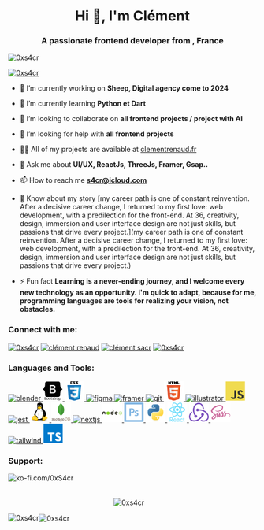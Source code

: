 <h1 align="center">Hi 👋, I'm Clément</h1>
<h3 align="center">A passionate frontend developer from <Haute-Saône>, France</h3>

<p align="left"> <img src="https://komarev.com/ghpvc/?username=0xs4cr&label=Profile%20views&color=0e75b6&style=flat" alt="0xs4cr" /> </p>

<p align="left"> <a href="https://github.com/ryo-ma/github-profile-trophy"><img src="https://github-profile-trophy.vercel.app/?username=0xs4cr" alt="0xs4cr" /></a> </p>

- 🔭 I’m currently working on **Sheep, Digital agency come to 2024**

- 🌱 I’m currently learning **Python et Dart**

- 👯 I’m looking to collaborate on **all frontend projects / project with AI**

- 🤝 I’m looking for help with **all frontend projects**

- 👨‍💻 All of my projects are available at [clementrenaud.fr](clementrenaud.fr)

- 💬 Ask me about **UI/UX, ReactJs, ThreeJs, Framer, Gsap..**

- 📫 How to reach me **s4cr@icloud.com**

- 📄 Know about my story [my career path is one of constant reinvention. After a decisive career change, I returned to my first love: web development, with a predilection for the front-end. At 36, creativity, design, immersion and user interface design are not just skills, but passions that drive every project.](my career path is one of constant reinvention. After a decisive career change, I returned to my first love: web development, with a predilection for the front-end. At 36, creativity, design, immersion and user interface design are not just skills, but passions that drive every project.)

- ⚡ Fun fact **Learning is a never-ending journey, and I welcome every new technology as an opportunity. I'm quick to adapt, because for me, programming languages are tools for realizing your vision, not obstacles.**

<h3 align="left">Connect with me:</h3>
<p align="left">
<a href="https://codepen.io/0xs4cr" target="blank"><img align="center" src="https://raw.githubusercontent.com/rahuldkjain/github-profile-readme-generator/master/src/images/icons/Social/codepen.svg" alt="0xs4cr" height="30" width="40" /></a>
<a href="https://linkedin.com/in/clément renaud" target="blank"><img align="center" src="https://raw.githubusercontent.com/rahuldkjain/github-profile-readme-generator/master/src/images/icons/Social/linked-in-alt.svg" alt="clément renaud" height="30" width="40" /></a>
<a href="https://fb.com/clément sacr" target="blank"><img align="center" src="https://raw.githubusercontent.com/rahuldkjain/github-profile-readme-generator/master/src/images/icons/Social/facebook.svg" alt="clément sacr" height="30" width="40" /></a>
<a href="https://instagram.com/0xs4cr" target="blank"><img align="center" src="https://raw.githubusercontent.com/rahuldkjain/github-profile-readme-generator/master/src/images/icons/Social/instagram.svg" alt="0xs4cr" height="30" width="40" /></a>
</p>

<h3 align="left">Languages and Tools:</h3>
<p align="left"> <a href="https://www.blender.org/" target="_blank" rel="noreferrer"> <img src="https://download.blender.org/branding/community/blender_community_badge_white.svg" alt="blender" width="40" height="40"/> </a> <a href="https://getbootstrap.com" target="_blank" rel="noreferrer"> <img src="https://raw.githubusercontent.com/devicons/devicon/master/icons/bootstrap/bootstrap-plain-wordmark.svg" alt="bootstrap" width="40" height="40"/> </a> <a href="https://www.w3schools.com/css/" target="_blank" rel="noreferrer"> <img src="https://raw.githubusercontent.com/devicons/devicon/master/icons/css3/css3-original-wordmark.svg" alt="css3" width="40" height="40"/> </a> <a href="https://www.figma.com/" target="_blank" rel="noreferrer"> <img src="https://www.vectorlogo.zone/logos/figma/figma-icon.svg" alt="figma" width="40" height="40"/> </a> <a href="https://www.framer.com/" target="_blank" rel="noreferrer"> <img src="https://www.vectorlogo.zone/logos/framer/framer-icon.svg" alt="framer" width="40" height="40"/> </a> <a href="https://git-scm.com/" target="_blank" rel="noreferrer"> <img src="https://www.vectorlogo.zone/logos/git-scm/git-scm-icon.svg" alt="git" width="40" height="40"/> </a> <a href="https://www.w3.org/html/" target="_blank" rel="noreferrer"> <img src="https://raw.githubusercontent.com/devicons/devicon/master/icons/html5/html5-original-wordmark.svg" alt="html5" width="40" height="40"/> </a> <a href="https://www.adobe.com/in/products/illustrator.html" target="_blank" rel="noreferrer"> <img src="https://www.vectorlogo.zone/logos/adobe_illustrator/adobe_illustrator-icon.svg" alt="illustrator" width="40" height="40"/> </a> <a href="https://developer.mozilla.org/en-US/docs/Web/JavaScript" target="_blank" rel="noreferrer"> <img src="https://raw.githubusercontent.com/devicons/devicon/master/icons/javascript/javascript-original.svg" alt="javascript" width="40" height="40"/> </a> <a href="https://jestjs.io" target="_blank" rel="noreferrer"> <img src="https://www.vectorlogo.zone/logos/jestjsio/jestjsio-icon.svg" alt="jest" width="40" height="40"/> </a> <a href="https://www.linux.org/" target="_blank" rel="noreferrer"> <img src="https://raw.githubusercontent.com/devicons/devicon/master/icons/linux/linux-original.svg" alt="linux" width="40" height="40"/> </a> <a href="https://www.mongodb.com/" target="_blank" rel="noreferrer"> <img src="https://raw.githubusercontent.com/devicons/devicon/master/icons/mongodb/mongodb-original-wordmark.svg" alt="mongodb" width="40" height="40"/> </a> <a href="https://nextjs.org/" target="_blank" rel="noreferrer"> <img src="https://cdn.worldvectorlogo.com/logos/nextjs-2.svg" alt="nextjs" width="40" height="40"/> </a> <a href="https://nodejs.org" target="_blank" rel="noreferrer"> <img src="https://raw.githubusercontent.com/devicons/devicon/master/icons/nodejs/nodejs-original-wordmark.svg" alt="nodejs" width="40" height="40"/> </a> <a href="https://www.photoshop.com/en" target="_blank" rel="noreferrer"> <img src="https://raw.githubusercontent.com/devicons/devicon/master/icons/photoshop/photoshop-line.svg" alt="photoshop" width="40" height="40"/> </a> <a href="https://www.python.org" target="_blank" rel="noreferrer"> <img src="https://raw.githubusercontent.com/devicons/devicon/master/icons/python/python-original.svg" alt="python" width="40" height="40"/> </a> <a href="https://reactjs.org/" target="_blank" rel="noreferrer"> <img src="https://raw.githubusercontent.com/devicons/devicon/master/icons/react/react-original-wordmark.svg" alt="react" width="40" height="40"/> </a> <a href="https://redux.js.org" target="_blank" rel="noreferrer"> <img src="https://raw.githubusercontent.com/devicons/devicon/master/icons/redux/redux-original.svg" alt="redux" width="40" height="40"/> </a> <a href="https://sass-lang.com" target="_blank" rel="noreferrer"> <img src="https://raw.githubusercontent.com/devicons/devicon/master/icons/sass/sass-original.svg" alt="sass" width="40" height="40"/> </a> <a href="https://tailwindcss.com/" target="_blank" rel="noreferrer"> <img src="https://www.vectorlogo.zone/logos/tailwindcss/tailwindcss-icon.svg" alt="tailwind" width="40" height="40"/> </a> <a href="https://www.typescriptlang.org/" target="_blank" rel="noreferrer"> <img src="https://raw.githubusercontent.com/devicons/devicon/master/icons/typescript/typescript-original.svg" alt="typescript" width="40" height="40"/> </a> </p>

<h3 align="left">Support:</h3>
<p><a href="https://ko-fi.com/ko-fi.com/0xS4cr"> <img align="left" src="https://cdn.ko-fi.com/cdn/kofi3.png?v=3" height="50" width="210" alt="ko-fi.com/0xS4cr" /></a></p><br><br>



<p>&nbsp;<img align="center" src="https://github-readme-stats.vercel.app/api?username=0xs4cr&show_icons=true&locale=en" alt="0xs4cr" /></p>

<p><img align="left" src="https://github-readme-stats.vercel.app/api/top-langs?username=0xs4cr&show_icons=true&locale=en&layout=compact" alt="0xs4cr" /></p>

<p><img align="center" src="https://github-readme-streak-stats.herokuapp.com/?user=0xs4cr&" alt="0xs4cr" /></p>

